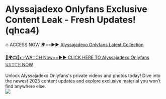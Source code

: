 # Alyssajadexo Onlyfans Exclusive Content Leak - Fresh Updates! (qhca4)

🔥 ACCESS NOW 🌍==►► <a href="https://tinyurl.com/kvy9nzfs" rel="nofollow">Alyssajadexo Onlyfans Latest Collection</a>
<br><br>
[🔴🌍📺📱👉WA𝚃CH Now==►► CLICK HERE TO Alyssajadexo Onlyfans 𝚆𝙰𝚃𝙲𝙷 NOW](https://tinyurl.com/kvy9nzfs)
<br><br>
Unlock Alyssajadexo Onlyfans's private videos and photos today! Dive into the newest 2025 content updates and explore exclusive material you won’t find anywhere else.
<br>
<a href="https://tinyurl.com/kvy9nzfs" rel="nofollow" data-target="animated-image.originalLink"><img src="https://camo.githubusercontent.com/8a4f000d20f83aca3bf7ec5f350d767afa0574a8a352519fd8cfa583a6f93a33/68747470733a2f2f692e696d6775722e636f6d2f644a486b345a712e676966" data-canonical-src="https://i.imgur.com/dJHk4Zq.gif" style="max-width: 100%; display: inline-block;" data-target="animated-image.originalImage"></a>
<br>
